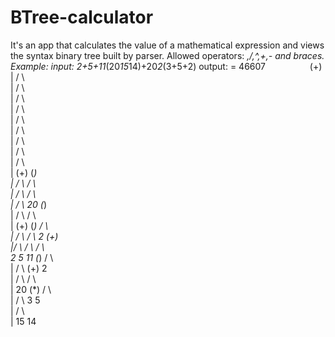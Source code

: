 # BTree-calculator
It's an app that calculates the value of a mathematical expression and views the syntax binary tree built by parser. Allowed operators: *,/,^,+,- and braces.
Example:
input:
2+5+11*(20*15*14)+20*2*(3+5+2)
output:
 = 46607
&nbsp;&nbsp;&nbsp;&nbsp;&nbsp;&nbsp;&nbsp;&nbsp;&nbsp;&nbsp;&nbsp;&nbsp;&nbsp;&nbsp;&nbsp;&nbsp;&nbsp;(+)                       
|                / \                       
|               /   \                      
|              /     \                     
|             /       \                    
|            /         \                   
|           /           \                  
|          /             \                 
|         /               \                
|        /                 \               
|      (+)                 (*)             
|      / \                 / \             
|     /   \               /   \            
|    /     \             20   (*)          
|   /       \                 / \          
| (+)       (*)              /   \         
| / \       / \             2    (+)       
|/   \     /   \                 / \       
2     5   11   (*)              /   \      
|              / \            (+)    2     
|             /   \           / \          
|            20   (*)        /   \         
|                 / \       3     5        
|                /   \                     
|               15    14               
